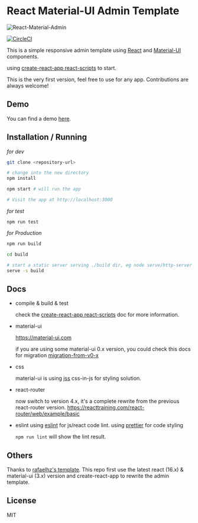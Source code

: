 # React Material-UI Admin Template

![React-Material-Admin](https://user-images.githubusercontent.com/6997095/54126976-b748a600-4443-11e9-8109-d7428da26bc6.gif)

[![CircleCI](https://circleci.com/gh/zhuang17/react-material-admin.svg?style=svg)](https://circleci.com/gh/zhuang17/react-material-admin)

This is a simple responsive admin template using [React](https://facebook.github.io/react/) and [Material-UI](http://www.material-ui.com/) components.

using [create-react-app react-scripts](https://github.com/facebook/create-react-app) to start.

This is the very first version, feel free to use for any app. Contributions are always welcome!

## Demo

You can find a demo [here](https://zhuang17.github.io/react-material-admin).

## Installation / Running

_for dev_

```sh
git clone <repository-url>

# change into the new directory
npm install

npm start # will run the app

# Visit the app at http://localhost:3000
```

_for test_

```
npm run test
```

_for Production_

```sh
npm run build

cd build

# start a static server serving ./build dir, eg node serve/http-server or serve in express using express.static
serve -s build
```

## Docs

- compile & build & test

  check the [create-react-app react-scripts](https://github.com/facebook/create-react-app) doc for more information.

- material-ui

  https://material-ui.com

  if you are using some material-ui 0.x version, you could check this docs for migration [migration-from-v0-x](https://material-ui.com/guides/migration-v0x/#migration-from-v0-x)

- css

  material-ui is using [jss](https://github.com/cssinjs/jss) css-in-js for styling solution.

- react-router

  now switch to version 4.x, it's a complete rewrite from the previous react-router version.
  https://reacttraining.com/react-router/web/example/basic

- eslint
  using [eslint](https://eslint.org/) for js/react code lint.
  using [prettier](https://prettier.io/) for code styling

  `npm run lint` will show the lint result.

## Others

Thanks to [rafaelhz's template](https://github.com/rafaelhz/react-material-admin-template).
This repo first use the latest react (16.x) & material-ui (3.x) version and create-react-app to rewrite the admin template.

## License

MIT
